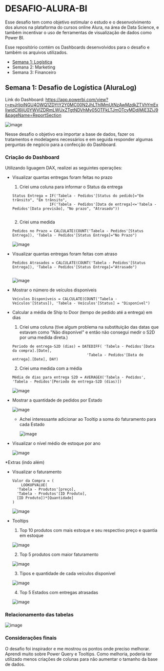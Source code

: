 # DESAFIO-ALURA-BI
Esse desafio tem como objetivo estimular o estudo e o desenvolvimento dos alunos na plataforma do cursos online Alura, na área de Data Science, e também incentivar o uso de ferramentas de visualização de dados como Power BI. 

Esse repositório contém os Dashboards desenvolvidos para o desafio e também os arquivos utilizados.

<ul>
  <li><a href="#week1">Semana 1: Logística</a></li>
  <li>Semana 2: Marketing</li>
  <li>Semana 3: Financeiro</li>
</ul>

## <a id="week1">Semana 1: Desafio de Logística (AluraLog)</a>

Link do Dashboard: https://app.powerbi.com/view?r=eyJrIjoiNGU4OWQ1ZDYtY2Y0MC00N2JhLThlMmUtNzAwMzdkZTVhYmExIiwidCI6IjU0YWVlZDRmLWUxZTgtNDVhMy05OTFkLTJmOTcyMDdjMjE3ZiJ9&pageName=ReportSection

![image](https://user-images.githubusercontent.com/78363684/134266350-7959a354-cb81-4861-a76c-fc0fd2805833.png)


Nesse desafio o objetivo era importar a base de dados, fazer os tratamentos e modelagens necessários 
e em seguida responder algumas perguntas de negócio para a confecção do Dashboard.


### Criação do Dashboard
Utilizando liguagem DAX, realizei as seguintes operações:

- Visualizar quantas entregas foram feitas no prazo
  1. Criei uma coluna para informar o Status da entrega

  ```
  Status Entrega = IF('Tabela - Pedidos'[Status do pedido]="Em trânsito", "Em trânsito", 
                   IF('Tabela - Pedidos'[Data de entrega]<='Tabela - Pedidos'[Data previsão], "No prazo", "Atrasado"))
      
    ```
   2. Criei uma medida 
   
   ```
  Pedidos no Prazo = CALCULATE(COUNT('Tabela - Pedidos'[Status Entrega]), 'Tabela - Pedidos'[Status Entrega]="No Prazo")
   
   ```
   ![image](https://user-images.githubusercontent.com/78363684/134265637-fdc88829-2b06-4950-8d3e-3cfdb5b2f8fb.png)

   
- Visualizar quantas entregas foram feitas com atraso
 
  ```
  Pedidos Atrasados = CALCULATE(COUNT('Tabela - Pedidos'[Status Entrega]), 'Tabela - Pedidos'[Status Entrega]="Atrasado")
   
   ```
   ![image](https://user-images.githubusercontent.com/78363684/134265652-47291278-c87b-43f8-aaa2-63a697e18956.png)

- Mostrar o número de veículos disponíveis
  ```
  Veículos Disponíveis = CALCULATE(COUNT('Tabela - Veículos'[Status]), 'Tabela - Veículos'[Status] = "Disponível")
  
  ```
  
- Calcular a média de Ship to Door (tempo de pedido até a entrega) em dias
  1. Criei uma coluna (tive algum problema na substituição das datas que estavam como "Não disponível" e então não consegui medir o S2D por uma medida direta.)
  ```
  Periodo de entrega-S2D (dias) = DATEDIFF( 'Tabela - Pedidos'[Data da compra].[Date], 
                                    'Tabela - Pedidos'[Data de entrega].[Date], DAY)
  
  ```
  2. Criei uma medida com a média
  
  ```
  Média de dias para entrega S2D = AVERAGEX('Tabela - Pedidos', 'Tabela - Pedidos'[Periodo de entrega-S2D (dias)])  
  ```
  ![image](https://user-images.githubusercontent.com/78363684/134266276-8d3cc443-9928-4276-8408-fe1ce64f26b8.png)

- Mostrar a quantidade de pedidos por Estado
  
  ![image](https://user-images.githubusercontent.com/78363684/134264936-a0bb0771-02f8-4883-a88f-9c336e878741.png)
  
  * Achei interessante adicionar ao Tooltip a soma do faturamento para cada Estado
  
     ![image](https://user-images.githubusercontent.com/78363684/134265000-e3df7498-85c1-4373-935c-67ba59ebd21a.png)

  
- Visualizar o nível médio de estoque por ano
 
  ![image](https://user-images.githubusercontent.com/78363684/134264860-9fda3983-32b8-4596-9b5e-260758374e5d.png)

 
*Extras (indo além)

- Visualizar o faturamento
 
  ```
  Valor da Compra = (
      LOOKUPVALUE(
    'Tabela - Produtos'[preço],
    'Tabela - Produtos'[ID Produto],
    [ID Produto])*[Quantidade] 
  )

  ```
  ![image](https://user-images.githubusercontent.com/78363684/134265513-129beffa-bc10-4c13-a6e6-0283ebfa1c62.png)


- Tooltips
  1. Top 10 produtos com mais estoque e seu respectivo preço e quantia em estoque
  
  ![image](https://user-images.githubusercontent.com/78363684/134265823-911944c3-9bd8-4ee8-b798-1d3ecceaed9e.png)
  
  2. Top 5 produtos com maior faturamento 

  ![image](https://user-images.githubusercontent.com/78363684/134265892-4aff7db8-873b-4e7f-ba50-e6020ff99874.png)

  3. Tipos e quantidade de cada veículos disponível
  
  ![image](https://user-images.githubusercontent.com/78363684/134265950-09f496eb-b319-4efd-9ecd-6b8aa987867d.png)

  4. Top 5 Estados com entregas atrasadas 
  
  ![image](https://user-images.githubusercontent.com/78363684/134266030-fedf4d1f-968e-4409-9656-9625219debad.png)

### Relacionamento das tabelas

![image](https://user-images.githubusercontent.com/78363684/134266575-c960f35b-34bf-40f8-979b-635b733d3078.png)

### Considerações finais

O desafio foi inspirador e me mostrou os pontos onde preciso melhorar. Aprendi muito sobre Power Query e Tooltips. Como melhoria, poderia ter utilizado menos criações de colunas para não aumentar o tamanho da base de dados.







